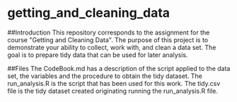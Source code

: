 # getting_and_cleaning_data

##Introduction
This repository corresponds to the assignment for the course "Getting and Cleaning Data".
The purpose of this project is to demonstrate your ability to collect, work with, and clean a data set. The goal is to prepare tidy data that can be used for later analysis. 

##Files
The CodeBook.md has a description of the script applied to the data set, the variables and the procedure to obtain the tidy dataset.
The run_analysis.R is the script that has been used for this work. 
The tidy.csv file is the tidy dataset created originating running the run_analysis.R file.

